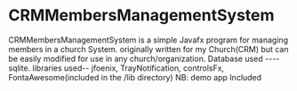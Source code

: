 # CRMMembersManagementSystem
CRMMembersManagementSystem is a simple Javafx program for managing members in a church System.
originally written for my Church(CRM) but can be easily modified for use in any church/organization.
Database used ---- sqlite.
libraries used-- jfoenix, TrayNotification, controlsFx, FontaAwesome(included in the /lib directory)
NB: demo app Included

